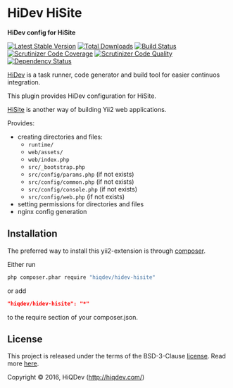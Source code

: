 HiDev HiSite
============

**HiDev config for HiSite**

[![Latest Stable Version](https://poser.pugx.org/hiqdev/hidev-hisite/v/stable)](https://packagist.org/packages/hiqdev/hidev-hisite)
[![Total Downloads](https://poser.pugx.org/hiqdev/hidev-hisite/downloads)](https://packagist.org/packages/hiqdev/hidev-hisite)
[![Build Status](https://img.shields.io/travis/hiqdev/hidev-hisite.svg)](https://travis-ci.org/hiqdev/hidev-hisite)
[![Scrutinizer Code Coverage](https://img.shields.io/scrutinizer/coverage/g/hiqdev/hidev-hisite.svg)](https://scrutinizer-ci.com/g/hiqdev/hidev-hisite/)
[![Scrutinizer Code Quality](https://img.shields.io/scrutinizer/g/hiqdev/hidev-hisite.svg)](https://scrutinizer-ci.com/g/hiqdev/hidev-hisite/)
[![Dependency Status](https://www.versioneye.com/php/hiqdev:hidev-hisite/dev-master/badge.svg)](https://www.versioneye.com/php/hiqdev:hidev-hisite/dev-master)

[HiDev](https://github.com/hiqdev/hidev) is a task runner, code generator and build tool for easier continuos integration.

This plugin provides HiDev configuration for HiSite.

[HiSite](https://github.com/hiqdev/hisite) is another way of building Yii2 web applications.

Provides:

- creating directories and files:
    - `runtime/`
    - `web/assets/`
    - `web/index.php`
    - `src/_bootstrap.php`
    - `src/config/params.php`  (if not exists)
    - `src/config/common.php`  (if not exists)
    - `src/config/console.php` (if not exists)
    - `src/config/web.php`     (if not exists)
- setting permissions for directories and files
- nginx config generation

## Installation

The preferred way to install this yii2-extension is through [composer](http://getcomposer.org/download/).

Either run

```sh
php composer.phar require "hiqdev/hidev-hisite"
```

or add

```json
"hiqdev/hidev-hisite": "*"
```

to the require section of your composer.json.

## License

This project is released under the terms of the BSD-3-Clause [license](LICENSE).
Read more [here](http://choosealicense.com/licenses/bsd-3-clause).

Copyright © 2016, HiQDev (http://hiqdev.com/)
